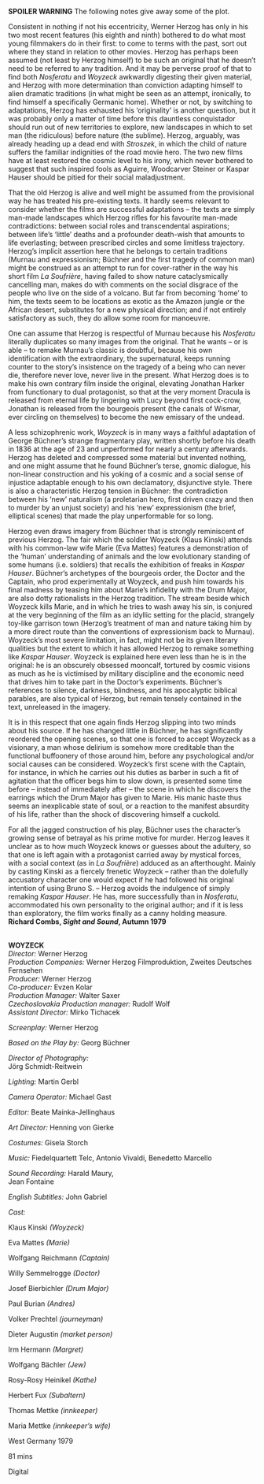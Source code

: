 
**SPOILER WARNING** The following notes give away some of the plot.

Consistent in nothing if not his eccentricity, Werner Herzog has only in his two most recent features (his eighth and ninth) bothered to do what most young filmmakers do in their first: to come to terms with the past, sort out where they stand in relation to other movies. Herzog has perhaps been assumed (not least by Herzog himself) to be such an original that he doesn’t need to be referred to any tradition. And it may be perverse proof of that to find both _Nosferatu_ and _Woyzeck_ awkwardly digesting their given material, and Herzog with more determination than conviction adapting himself to alien dramatic traditions (in what might be seen as an attempt, ironically, to find himself a specifically Germanic home). Whether or not, by switching to adaptations, Herzog has exhausted his ‘originality’ is another question, but it was probably only a matter of time before this dauntless conquistador should run out of new territories to explore, new landscapes in which to set man (the ridiculous) before nature (the sublime). Herzog, arguably, was already heading up a dead end with _Stroszek_, in which the child of nature suffers the familiar indignities of the road movie hero. The two new films have at least restored the cosmic level to his irony, which never bothered to suggest that such inspired fools as Aguirre, Woodcarver Steiner or Kaspar Hauser should be pitied for their social maladjustment.

That the old Herzog is alive and well might be assumed from the provisional way he has treated his pre-existing texts. It hardly seems relevant to consider whether the films are successful adaptations – the texts are simply man-made landscapes which Herzog rifles for his favourite man-made contradictions: between social roles and transcendental aspirations; between life’s ‘little’ deaths and a profounder death-wish that amounts to life everlasting; between prescribed circles and some limitless trajectory. Herzog’s implicit assertion here that he belongs to certain traditions (Murnau and expressionism; Büchner and the first tragedy of common man) might be construed as an attempt to run for cover-rather in the way his short film _La Soufrière_, having failed to show nature cataclysmically cancelling man, makes do with comments on the social disgrace of the people who live on the side of a volcano. But far from becoming ‘home’ to him, the texts seem to be locations as exotic as the Amazon jungle or the African desert, substitutes for a new physical direction; and if not entirely satisfactory as such, they do allow some room for manoeuvre.

One can assume that Herzog is respectful of Murnau because his _Nosferatu_ literally duplicates so many images from the original. That he wants – or is able – to remake Murnau’s classic is doubtful, because his own identification with the extraordinary, the supernatural, keeps running counter to the story’s insistence on the tragedy of a being who can never die, therefore never love, never live in the present. What Herzog does is to make his own contrary film inside the original, elevating Jonathan Harker from functionary to dual protagonist, so that at the very moment Dracula is released from eternal life by lingering with Lucy beyond first cock-crow, Jonathan is released from the bourgeois present (the canals of Wismar, ever circling on themselves) to become the new emissary of the undead.

A less schizophrenic work, _Woyzeck_ is in many ways a faithful adaptation of George Büchner’s strange fragmentary play, written shortly before his death in 1836 at the age of 23 and unperformed for nearly a century afterwards. Herzog has deleted and compressed some material but invented nothing, and one might assume that he found Büchner’s terse, gnomic dialogue, his non-linear construction and his yoking of a cosmic and a social sense of injustice adaptable enough to his own declamatory, disjunctive style. There is also a characteristic Herzog tension in Büchner: the contradiction between his ‘new’ naturalism (a proletarian hero, first driven crazy and then to murder by an unjust society) and his ‘new’ expressionism (the brief, elliptical scenes) that made the play unperformable for so long.

Herzog even draws imagery from Büchner that is strongly reminiscent of previous Herzog. The fair which the soldier Woyzeck (Klaus Kinski) attends with his common-law wife Marie (Eva Mattes) features a demonstration of the ‘human’ understanding of animals and the low evolutionary standing of some humans (i.e. soldiers) that recalls the exhibition of freaks in _Kaspar_  _Hauser_. Büchner’s archetypes of the bourgeois order, the Doctor and the Captain, who prod experimentally at Woyzeck, and push him towards his final madness by teasing him about Marie’s infidelity with the Drum Major, are also dotty rationalists in the Herzog tradition. The stream beside which Woyzeck kills Marie, and in which he tries to wash away his sin, is conjured at the very beginning of the film as an idyllic setting for the placid, strangely toy-like garrison town (Herzog’s treatment of man and nature taking him by a more direct route than the conventions of expressionism back to Murnau). Woyzeck’s most severe limitation, in fact, might not be its given literary qualities but the extent to which it has allowed Herzog to remake something like _Kaspar_  _Hauser_. Woyzeck is explained here even less than he is in the original: he is an obscurely obsessed mooncalf, tortured by cosmic visions as much as he is victimised by military discipline and the economic need that drives him to take part in the Doctor’s experiments. Büchner’s references to silence, darkness, blindness, and his apocalyptic biblical parables, are also typical of Herzog, but remain tensely contained in the text, unreleased in the imagery.

It is in this respect that one again finds Herzog slipping into two minds about his source. If he has changed little in Büchner, he has significantly reordered the opening scenes, so that one is forced to accept Woyzeck as a visionary, a man whose delirium is somehow more creditable than the functional buffoonery of those around him, before any psychological and/or social causes can be considered. Woyzeck’s first scene with the Captain, for instance, in which he carries out his duties as barber in such a fit of agitation that the officer begs him to slow down, is presented some time before – instead of immediately after – the scene in which he discovers the earrings which the Drum Major has given to Marie. His manic haste thus seems an inexplicable state of soul, or a reaction to the manifest absurdity of his life, rather than the shock of discovering himself a cuckold.

For all the jagged construction of his play, Büchner uses the character’s growing sense of betrayal as his prime motive for murder. Herzog leaves it unclear as to how much Woyzeck knows or guesses about the adultery, so that one is left again with a protagonist carried away by mystical forces, with a social context (as in _La_  _Soufrière_) adduced as an afterthought. Mainly by casting Kinski as a fiercely frenetic Woyzeck – rather than the dolefully accusatory character one would expect if he had followed his original intention of using Bruno S. – Herzog avoids the indulgence of simply remaking _Kaspar_  _Hauser_. He has, more successfully than in _Nosferatu_, accommodated his own personality to the original author; and if it is less than exploratory, the film works finally as a canny holding measure.  
**Richard Combs, _Sight and Sound_, Autumn 1979**
<br><br>

**WOYZECK**<br>
_Director:_ Werner Herzog<br>
_Production Companies:_  Werner Herzog Filmproduktion,  Zweites Deutsches Fernsehen<br>
_Producer:_ Werner Herzog<br>
_Co-producer:_ Evzen Kolar<br>
_Production Manager:_ Walter Saxer<br>
_Czechoslovakia Production manager:_  Rudolf Wolf<br>
_Assistant Director:_ Mirko Tichacek<br>

_Screenplay:_ Werner Herzog<br>

_Based on the Play by:_ Georg Büchner<br>

_Director of Photography:_  
Jörg Schmidt-Reitwein<br>

_Lighting:_ Martin Gerbl<br>

_Camera Operator:_ Michael Gast<br>

_Editor:_ Beate Mainka-Jellinghaus<br>

_Art Director:_ Henning von Gierke<br>

_Costumes:_ Gisela Storch<br>

_Music:_ Fiedelquartett Telc, Antonio Vivaldi, Benedetto Marcello<br>

_Sound Recording:_ Harald Maury,  
Jean Fontaine<br>

_English Subtitles:_ John Gabriel<br>

_Cast:_<br>

Klaus Kinski _(Woyzeck)_<br>

Eva Mattes _(Marie)_<br>

Wolfgang Reichmann _(Captain)_<br>

Willy Semmelrogge _(Doctor)_<br>

Josef Bierbichler _(Drum Major)_<br>

Paul Burian _(Andres)_<br>

Volker Prechtel _(journeyman)_<br>

Dieter Augustin _(market person)_<br>

Irm Hermann _(Margret)_<br>

Wolfgang Bächler _(Jew)_<br>

Rosy-Rosy Heinikel _(Kathe)_<br>

Herbert Fux _(Subaltern)_<br>

Thomas Mettke _(innkeeper)_<br>

Maria Mettke _(innkeeper’s wife)_<br>

West Germany 1979<br>

81 mins<br>

Digital<br>
<br>
<!--stackedit_data:
eyJoaXN0b3J5IjpbLTkyMTA4NzY3Nl19
-->